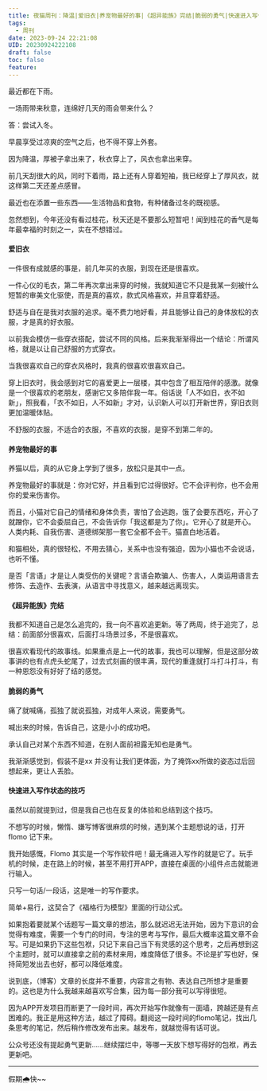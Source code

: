 ```yaml
---
title: 夜猫周刊：降温|爱旧衣|养宠物最好的事|《超异能族》完结|脆弱的勇气|快速进入写作状态的技巧
tags:
  - 周刊
date: 2023-09-24 22:21:08
UID: 20230924222108
draft: false
toc: false
feature:
---
```

最近都在下雨。

一场雨带来秋意，连绵好几天的雨会带来什么？

答：尝试入冬。

早晨享受过凉爽的空气之后，也不得不穿上外套。

因为降温，厚被子拿出来了，秋衣穿上了，风衣也拿出来穿。

前几天刮很大的风，同时下着雨，路上还有人穿着短袖，我已经穿上了厚风衣，就这样第二天还差点感冒。

最近也在添置一些东西——生活物品和食物，有种储备过冬的既视感。

忽然想到，今年还没有看过桂花，秋天还是不要那么短暂吧！闻到桂花的香气是每年最幸福的时刻之一，实在不想错过。
<!--more-->
#### 爱旧衣

一件很有成就感的事是，前几年买的衣服，到现在还是很喜欢。

一件心仪的毛衣，第二年再次拿出来穿的时候，我就知道它不只是我某一刻被什么短暂的审美文化驱使，而是真的喜欢，款式风格喜欢，并且穿着舒适。

舒适与自在是我对衣服的追求。毫不费力地好看，并且能够让自己的身体放松的衣服，才是真的好衣服。

以前我会模仿一些穿衣搭配，尝试不同的风格。后来我渐渐得出一个结论：所谓风格，就是以让自己舒服的方式穿衣。

当我很喜欢自己的穿衣风格时，我真的很喜欢很喜欢自己。

穿上旧衣时，我会感到对它的喜爱更上一层楼，其中包含了相互陪伴的感激。就像是一个很喜欢的老朋友，感谢它又多陪伴我一年。俗话说「人不如旧，衣不如新」，照我看，「衣不如旧，人不如新」才对，认识新人可以打开新世界，穿旧衣则更加温暖体贴。

不舒服的衣服，不适合的衣服，不喜欢的衣服，是穿不到第二年的。


#### 养宠物最好的事
养猫以后，真的从它身上学到了很多，放松只是其中一点。

养宠物最好的事就是：你对它好，并且看到它过得很好。它不会评判你，也不会用你的爱来伤害你。

而且，小猫对它自己的情绪和身体负责，害怕了会逃跑，饿了会要东西吃，开心了就蹭你，它不会委屈自己，不会告诉你「我这都是为了你」。它开心了就是开心。人类内耗、自我伤害、道德绑架那一套它全都不会干。猫直白地活着。

和猫相处，真的很轻松，不用去猜心，关系中也没有强迫，因为小猫也不会说话，也听不懂。

是否「言语」才是让人类受伤的关键呢？言语会欺骗人、伤害人，人类运用语言去修饰、去造作、去表演，从语言中寻找意义，越来越远离现实。

#### 《超异能族》完结
我都不知道自己是怎么追完的，我一向不喜欢追更新。等了两周，终于追完了，总结：前面部分很喜欢，后面打斗场景过多，不是很喜欢。

很喜欢看现代的故事线。如果重点是上一代的故事，我也可以理解，但是这部分故事讲的也有点虎头蛇尾了，过去式刻画的很丰满，现代的重逢就打斗打斗打斗，有一种恩怨没有好好了结的感觉。

#### 脆弱的勇气

痛了就喊痛，孤独了就说孤独，对成年人来说，需要勇气。

喊出来的时候，告诉自己，这是小小的成功吧。

承认自己对某个东西不知道，在别人面前袒露无知也是勇气。

我渐渐感觉到，假装不是xx 并没有让我们更体面，为了掩饰xx所做的姿态过后回想起来，更让人丢脸。

#### 快速进入写作状态的技巧
虽然以前就提到过，但是我自己也在反复的体验和总结到这个技巧。

不想写的时候，懒惰、嫌写博客很麻烦的时候，遇到某个主题想说的话，打开 flomo 记下来。

我开始感慨，Flomo 其实是一个写作软件吧！最无痛进入写作的就是它了。玩手机的时候，走在路上的时候，甚至不用打开APP，直接在桌面的小组件点击就能进行输入。

只写一句话/一段话，这是唯一的写作要求。

简单+易行，这契合了《福格行为模型》里面的行动公式。

如果抱着要就某个话题写一篇文章的想法，那么就迟迟无法开始，因为下意识的会觉得有难度，需要一个专门的时间，专注的思考与写作，最后大概率这篇文章不会写。可是如果扔下这些包袱，只记下来自己当下有灵感的这个思考，之后再想到这个主题时，就可以直接拿之前的素材来用，难度降低了很多。不论是扩写也好，保持简短发出去也好，都可以降低难度。

说到底，（博客）文章的长度并不重要，内容言之有物、表达自己所想才是重要的。这也是为什么我越来越喜欢写合集，因为每一部分我可以写得很短。

因为APP开发项目而断更了一段时间，再次开始写作就像有一面墙，跨越还是有点困难的。我正是用这种方法，越过了障碍。翻阅这一段时间的flomo笔记，找出几条思考的笔记，然后稍作修改发布出来。越发布，就越觉得有话可说。

公众号还没有提起勇气更新......继续摆烂中，等哪一天放下想写得好的包袱，再去更新吧。

---

假期🌧快~~